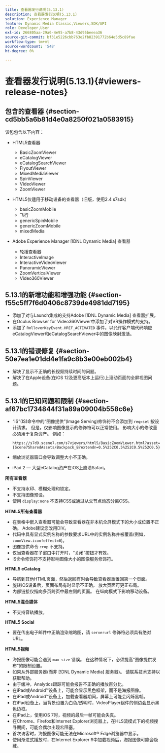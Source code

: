```yaml
---
title: 查看器发行说明(5.13.1)
description: 查看器发行说明(5.13.1)
solution: Experience Manager
feature: Dynamic Media Classic,Viewers,SDK/API
role: Developer,User
exl-id: 266805aa-29a6-4e95-a7b8-43d95beeea36
source-git-commit: bf31e5226cbb763e2fb82391772b64e5d5c89fae
workflow-type: tm+mt
source-wordcount: '548'
ht-degree: 0%

---
```


# 查看器发行说明(5.13.1){#viewers-release-notes}

## 包含的查看器 {#section-cd5bb5a6b81d4e0a8250f021a0583915}

该包包含以下内容：

* HTML5查看器

   * BasicZoomViewer
   * eCatalogViewer
   * eCatalogSearchViewer
   * FlyoutViewer
   * MixedMediaViewer
   * SpinViewer
   * VideoViewer
   * ZoomViewer

* HTML5仅适用于移动设备的查看器（旧版，使用2.4 s7sdk）

   * basicZoomMobile
   * 飞行
   * genericSpinMobile
   * genericZoomMobile
   * mixedMedia

* Adobe Experience Manager [!DNL Dynamic Media] 查看器

   * 轮播查看器
   * InteractiveImage
   * InteractiveVideoViewer
   * PanoramicViewer
   * ZoomVerticalViewer
   * Video360Viewer

## 5.13.1的新增功能和增强功能 {#section-f55c5ff7f6d0406c8739de4981dd7195}

* 添加了对与Launch集成的支持Adobe [!DNL Dynamic Media] 查看器扩展。
* 在Oculus Browser for Video360Viewer中添加了对VR操作模式的支持。
* 添加了 `RolloverKeyEvent.HREF_ACTIVATED` 事件，以允许客户端代码响应eCatalogViewer和eCatalogSearchViewer中的图像映射激活。

## 5.13.1的错误修复 {#section-50e7ea1e01dd4e1fa9c8b3e00eb002b4}

* 解决了显示不正确的长视频持续时间的问题。
* 解决了在Apple设备(在iOS 12及更高版本上运行)上滚动页面的全屏视图问题。

## 5.13.1的已知问题和限制 {#section-af67bc1734844f31a89a09004b558c6e}

* “IS”(IS)命令中的“图像提供”(Image Serving)修饰符不会添加到 `req=set` 按设计请求。 但是，仅影响图像显示的修饰符可以正常使用。 影响大小的修改量必须用于复杂资产。 例如：

   `https://s7d9.scene7.com/s7viewers/html5/BasicZoomViewer.html?asset= {Scene7SharedAssets/Backpack_B?extendn=0.5%252C0.5%252C0.5%252C0.5}`

* 缩放浏览器窗口会导致调整大小不正确。
* iPad 2 — 大型eCatalog资产在iOS上崩溃Safari。

**所有查看器**

* 不支持水印、模糊处理和锁定。
* 不支持图像预设。
* 使用 `display:none` 不支持CSS或通过从父节点动态分离CSS。

**HTML5所有查看器**

* 在表格中嵌入查看器可能会导致查看器在非本机全屏模式下的大小或位置不正确。 Adobe建议您改用DIV。
* 代码中具有显式实例名称的参数要求URL中的实例名称并被覆盖(例如， `zoomView.iconfeffect=0`)。
* 图像提供命令 `crop` 不支持。
* 仅当查看器在子窗口中打开时，“关闭”按钮才有效。
* IS命令修饰符不支持影响图像大小的图像服务修饰符。

**HTML5 eCatalog**

* 导航到其他HTML页面，然后返回有时会导致查看器重置回第一个页面。
* 旋转iOS设备后，页面布局有时显示不正确。 放大页面可更正布局。
* 内部链接仅指向多页跨页中最左侧的页面。 在纵向模式下影响移动设备。

**HTML5混合媒体**

* 不支持音轨播放。

**HTML5 Social**

* 要在传出电子邮件中正确渲染缩略图，请 `serverurl` 修饰符必须具有绝对URL。

**HTML5视频**

* 海报图像可能会遇到 `max size` 错误。 在这种情况下，必须提高“图像提供发布”的限制设置。
* 如果从外部服务器(而非 [!DNL Dynamic Media] 服务器)。 请联系技术支持以获取帮助。
* 由于缓冲，Analytics跟踪可能会报告不正确的播放百分比。
* 在iPad或Android™设备上，可能会显示黑色框架，而不是海报图像。
* 在iPad或Android™设备上，加载查看器期间，屏幕上可能会闪烁黑帧。
* 在iPad设备上，当背景设置为白色/透明时，VideoPlayer组件的侧边会显示黑色边框。
* 在iPad上，使用iOS 7时，视频的最后一帧可能会失真。
* 在Chrome、Firefox和Internet Explorer浏览器上，在HLS流模式下的视频搜寻期间，可能会偶尔出现宏阻塞。
* 首次访客时，海报图像可能无法在Microsoft® Edge浏览器中显示。
* 使用渐进式播放时，在Internet Explorer 9中加载视频后，海报图像可能会隐藏。
